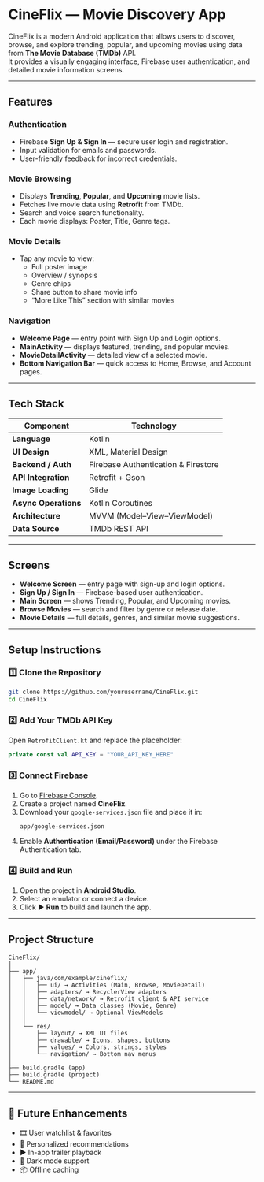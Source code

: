 # CineFlix — Movie Discovery App

CineFlix is a modern Android application that allows users to discover, browse, and explore trending, popular, and upcoming movies using data from **The Movie Database (TMDb)** API.  
It provides a visually engaging interface, Firebase user authentication, and detailed movie information screens.

---

## Features

###  Authentication
- Firebase **Sign Up & Sign In** — secure user login and registration.  
- Input validation for emails and passwords.  
- User-friendly feedback for incorrect credentials.

###  Movie Browsing
- Displays **Trending**, **Popular**, and **Upcoming** movie lists.  
- Fetches live movie data using **Retrofit** from TMDb.  
- Search and voice search functionality.  
- Each movie displays: Poster, Title, Genre tags.

###  Movie Details
- Tap any movie to view:
  - Full poster image  
  - Overview / synopsis  
  - Genre chips  
  - Share button to share movie info  
  - “More Like This” section with similar movies  

###  Navigation
- **Welcome Page** — entry point with Sign Up and Login options.  
- **MainActivity** — displays featured, trending, and popular movies.  
- **MovieDetailActivity** — detailed view of a selected movie.  
- **Bottom Navigation Bar** — quick access to Home, Browse, and Account pages.

---

##  Tech Stack

| Component | Technology |
|------------|-------------|
| **Language** | Kotlin |
| **UI Design** | XML, Material Design |
| **Backend / Auth** | Firebase Authentication & Firestore |
| **API Integration** | Retrofit + Gson |
| **Image Loading** | Glide |
| **Async Operations** | Kotlin Coroutines |
| **Architecture** | MVVM (Model–View–ViewModel) |
| **Data Source** | TMDb REST API |

---

##  Screens

- **Welcome Screen** — entry page with sign-up and login options.  
- **Sign Up / Sign In** — Firebase-based user authentication.  
- **Main Screen** — shows Trending, Popular, and Upcoming movies.  
- **Browse Movies** — search and filter by genre or release date.  
- **Movie Details** — full details, genres, and similar movie suggestions.

---

##  Setup Instructions

### 1️⃣ Clone the Repository
```bash
git clone https://github.com/yourusername/CineFlix.git
cd CineFlix
```

### 2️⃣ Add Your TMDb API Key
Open `RetrofitClient.kt` and replace the placeholder:
```kotlin
private const val API_KEY = "YOUR_API_KEY_HERE"
```

### 3️⃣ Connect Firebase
1. Go to [Firebase Console](https://console.firebase.google.com/).  
2. Create a project named **CineFlix**.  
3. Download your `google-services.json` file and place it in:  
   ```
   app/google-services.json
   ```  
4. Enable **Authentication (Email/Password)** under the Firebase Authentication tab.

### 4️⃣ Build and Run
1. Open the project in **Android Studio**.  
2. Select an emulator or connect a device.  
3. Click ▶️ **Run** to build and launch the app.

---

##  Project Structure

```
CineFlix/
│
├── app/
│   ├── java/com/example/cineflix/
│   │   ├── ui/ → Activities (Main, Browse, MovieDetail)
│   │   ├── adapters/ → RecyclerView adapters
│   │   ├── data/network/ → Retrofit client & API service
│   │   ├── model/ → Data classes (Movie, Genre)
│   │   └── viewmodel/ → Optional ViewModels
│   │
│   └── res/
│       ├── layout/ → XML UI files
│       ├── drawable/ → Icons, shapes, buttons
│       ├── values/ → Colors, strings, styles
│       └── navigation/ → Bottom nav menus
│
├── build.gradle (app)
├── build.gradle (project)
└── README.md
```

---

## 🔮 Future Enhancements

- 🎞️ User watchlist & favorites  
- 🤖 Personalized recommendations  
- ▶️ In-app trailer playback  
- 🌙 Dark mode support  
- 📦 Offline caching  
